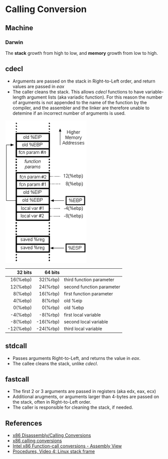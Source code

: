 # Calling Conversion

## Machine

### Darwin
The **stack** growth from high to low, and **memory** growth from low to high.

## cdecl
* Arguments are passed on the stack in Right-to-Left order, and return values are 
passed in _eax_
* The caller cleans the stack. This allows _cdecl_ functions to have 
variable-length argument lists (aka variadic function). For this reason the number
of arguments is not appended to the name of the function by the compiler, and the
assembler and the linker are therefore unable to detemine if an incorrect number
of arguments is used.

![stack frame](frame-cdecl.gif)

|  32 bits  |  64 bits  |                                                     |
|----------:|----------:|:----------------------------------------------------|
|  16(%ebp) |  32(%rbp) |  third function parameter                           |
|  12(%ebp) |  24(%rbp) |  second function parameter                          |
|   8(%ebp) |  16(%rbp) |  first function parameter                           |
|   4(%ebp) |   8(%rbp) |  old %eip|%rip (the function's return address)      |
|   0(%ebp) |   0(%rbp) |  old %ebp|%rbp (previous function's base pointer)   |
|  -4(%ebp) |  -8(%rbp) |  first local variable                               |
|  -8(%ebp) | -16(%rbp) |  second local variable                              |
| -12(%ebp) | -24(%rbp) |  third local variable                               |




## stdcall
* Passes arguments Right-to-Left, and returns the value in _eax_.
* The callee cleans the stack, unlike _cdecl_.

## fastcall
* The first 2 or 3 arguments are passed in registers (aka edx, eax, ecx)
* Additional arugments, or arguments larger than 4-bytes are passed on the stack, 
often in Right-to-Left order.
* The caller is responsible for cleaning the stack, if needed.


## References
* [x86 Disassembly/Calling Conversions](https://en.wikibooks.org/wiki/X86_Disassembly/Calling_Conventions)
* [x86 calling conversions](https://en.wikipedia.org/wiki/X86_calling_conventions)
* [Intel x86 Function-call conversions - Assembly View](http://unixwiz.net/techtips/win32-callconv-asm.html)
* [Procedures, Video 4: Linux stack frame](https://www.youtube.com/watch?v=PrDsGldP1Q0)
